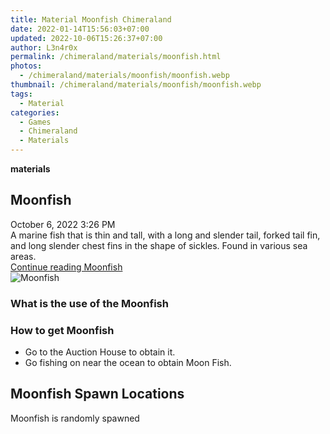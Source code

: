 ```yaml
---
title: Material Moonfish Chimeraland
date: 2022-01-14T15:56:03+07:00
updated: 2022-10-06T15:26:37+07:00
author: L3n4r0x
permalink: /chimeraland/materials/moonfish.html
photos:
  - /chimeraland/materials/moonfish/moonfish.webp
thumbnail: /chimeraland/materials/moonfish/moonfish.webp
tags:
  - Material
categories:
  - Games
  - Chimeraland
  - Materials
---
```


<section id="bootstrap-wrapper">
  <link
    rel="stylesheet"
    href="https://rawcdn.githack.com/dimaslanjaka/Web-Manajemen/bb6505ea081a75a7c845f65fb9d939276931c82f/css/bootstrap-4.5-wrapper.css"
  />
  <div
    class="row g-0 border rounded overflow-hidden flex-md-row mb-4 shadow-sm position-relative bg-light text-dark"
  >
    <div class="col p-4 d-flex flex-column position-static">
      <strong class="d-inline-block mb-2 text-success">materials</strong>
      <h2 class="mb-0">Moonfish</h2>
      <div class="mb-1 text-muted">October 6, 2022 3:26 PM</div>
      <div class="mb-2 border p-1">
        A marine fish that is thin and tall, with a long and slender tail,
        forked tail fin, and long slender chest fins in the shape of sickles.
        Found in various sea areas.
      </div>
      <a
        href="/chimeraland/materials/moonfish.html"
        class="stretched-link d-none"
        >Continue reading Moonfish</a
      >
    </div>
    <div class="col-auto d-none d-lg-block">
      <img src="/chimeraland/materials/moonfish/moonfish.webp" alt="Moonfish" />
    </div>
  </div>
  <div class="row bg-light text-dark">
    <div class="col-lg-6 col-12 mb-2">
      <div class="card">
        <div class="card-body">
          <h3 class="card-title">What is the use of the Moonfish</h3>
          <div class="card-text"><ul></ul></div>
        </div>
      </div>
    </div>
    <div class="col-lg-6 col-12 mb-2">
      <div class="card">
        <div class="card-body">
          <h3 class="card-title">How to get Moonfish</h3>
          <div class="card-text">
            <ul>
              <li>Go to the Auction House to obtain it.</li>
              <li>Go fishing on near the ocean to obtain Moon Fish.</li>
            </ul>
          </div>
        </div>
      </div>
    </div>
    <div class="col-12 mb-2">
      <h2>Moonfish Spawn Locations</h2>
      <p>Moonfish is randomly spawned</p>
    </div>
  </div>
</section>